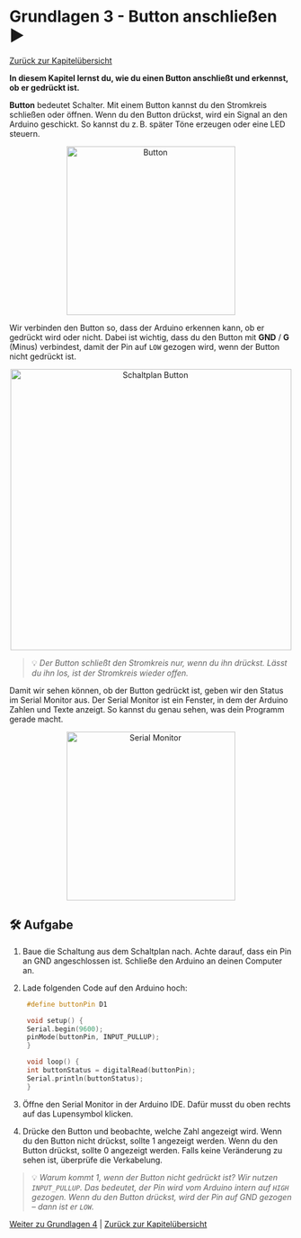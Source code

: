 # Grundlagen 3 - Button anschließen ▶️

[Zurück zur Kapitelübersicht](Kapiteluebersicht)

**In diesem Kapitel lernst du, wie du einen Button anschließt und erkennst, ob er gedrückt ist.**

**Button** bedeutet Schalter. Mit einem Button kannst du den Stromkreis schließen oder öffnen.
Wenn du den Button drückst, wird ein Signal an den Arduino geschickt. So kannst du z. B. später Töne erzeugen oder eine LED steuern.

<p align="center"><img src="img/button.jpg" width="300" alt="Button"></p>

Wir verbinden den Button so, dass der Arduino erkennen kann, ob er gedrückt wird oder nicht. Dabei ist wichtig, dass du den Button mit **GND** / **G** (Minus) verbindest, damit der Pin auf `LOW` gezogen wird, wenn der Button nicht gedrückt ist.

<p align="center"><img src="img/Schaltung_g3_v2.jpg" width="500" alt="Schaltplan Button"></p>

> 💡 *Der Button schließt den Stromkreis nur, wenn du ihn drückst. Lässt du ihn los, ist der Stromkreis wieder offen.*

Damit wir sehen können, ob der Button gedrückt ist, geben wir den Status im Serial Monitor aus. Der Serial Monitor ist ein Fenster, in dem der Arduino Zahlen und Texte anzeigt. So kannst du genau sehen, was dein Programm gerade macht.

<p align="center"><img src="img/serial_monitor.png" width="300" alt="Serial Monitor"></p>

## 🛠️ Aufgabe

1. Baue die Schaltung aus dem Schaltplan nach. Achte darauf, dass ein Pin an GND angeschlossen ist. Schließe den Arduino an deinen Computer an.
2. Lade folgenden Code auf den Arduino hoch:

   ```cpp
    #define buttonPin D1

    void setup() {
    Serial.begin(9600);
    pinMode(buttonPin, INPUT_PULLUP);
    }

    void loop() {
    int buttonStatus = digitalRead(buttonPin);
    Serial.println(buttonStatus);
    }
    ```

3. Öffne den Serial Monitor in der Arduino IDE. Dafür musst du oben rechts auf das Lupensymbol klicken.
4. Drücke den Button und beobachte, welche Zahl angezeigt wird. Wenn du den Button nicht drückst, sollte 1 angezeigt werden. Wenn du den Button drückst, sollte 0 angezeigt werden. Falls keine Veränderung zu sehen ist, überprüfe die Verkabelung.

> 💡 *Warum kommt 1, wenn der Button nicht gedrückt ist?
> Wir nutzen `INPUT_PULLUP`. Das bedeutet, der Pin wird vom Arduino intern auf `HIGH` gezogen. Wenn du den Button drückst, wird der Pin auf GND gezogen – dann ist er `LOW`.*

[Weiter zu Grundlagen 4](Grundlagen4) \| [Zurück zur Kapitelübersicht](Kapiteluebersicht)